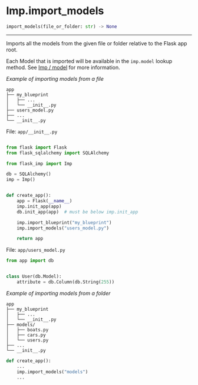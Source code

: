 # Imp.import_models

```python
import_models(file_or_folder: str) -> None
```

---

Imports all the models from the given file or folder relative to the Flask app root.

Each Model that is imported will be available in the `imp.model` lookup method.
See [Imp / model](../Imp/Imp-model.md) for more information.

*Example of importing models from a file*

```text
app
├── my_blueprint
│   ├── ...
│   └── __init__.py
├── users_model.py
├── ...
└── __init__.py
```

File: `app/__init__.py`

```python

from flask import Flask
from flask_sqlalchemy import SQLAlchemy

from flask_imp import Imp

db = SQLAlchemy()
imp = Imp()


def create_app():
    app = Flask(__name__)
    imp.init_app(app)
    db.init_app(app)  # must be below imp.init_app

    imp.import_blueprint("my_blueprint")
    imp.import_models("users_model.py")

    return app
```

File: `app/users_model.py`

```python
from app import db


class User(db.Model):
    attribute = db.Column(db.String(255))
```

*Example of importing models from a folder*

```text
app
├── my_blueprint
│   ├── ...
│   └── __init__.py
├── models/
│   ├── boats.py
│   ├── cars.py
│   └── users.py
├── ...
└── __init__.py
```

```python
def create_app():
    ...
    imp.import_models("models")
    ...
```

